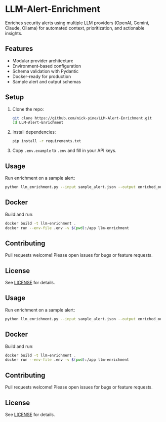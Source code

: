 # LLM-Alert-Enrichment

Enriches security alerts using multiple LLM providers (OpenAI, Gemini, Claude, Ollama) for automated context, prioritization, and actionable insights.

## Features
- Modular provider architecture
- Environment-based configuration
- Schema validation with Pydantic
- Docker-ready for production
- Sample alert and output schemas

## Setup
1. Clone the repo:
   ```sh
   git clone https://github.com/nick-pine/LLM-Alert-Enrichment.git
   cd LLM-Alert-Enrichment
   ```
2. Install dependencies:
   ```sh
   pip install -r requirements.txt
   ```
3. Copy `.env.example` to `.env` and fill in your API keys.

## Usage
Run enrichment on a sample alert:
```sh
python llm_enrichment.py --input sample_alert.json --output enriched_output.json
```

## Docker
Build and run:
```sh
docker build -t llm-enrichment .
docker run --env-file .env -v $(pwd):/app llm-enrichment
```

## Contributing
Pull requests welcome! Please open issues for bugs or feature requests.

## License
See [LICENSE](LICENSE) for details.

## Usage
Run enrichment on a sample alert:
```sh
python llm_enrichment.py --input sample_alert.json --output enriched_output.json
```

## Docker
Build and run:
```sh
docker build -t llm-enrichment .
docker run --env-file .env -v $(pwd):/app llm-enrichment
```

## Contributing
Pull requests welcome! Please open issues for bugs or feature requests.

## License
See [LICENSE](LICENSE) for details.
